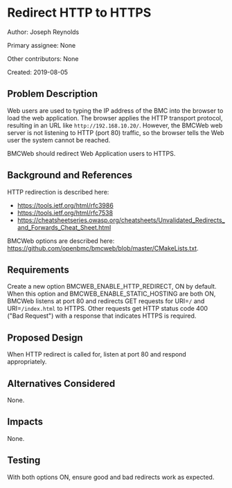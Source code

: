# Redirect HTTP to HTTPS
Author:
  Joseph Reynolds <josephreynolds1>

Primary assignee:
  None

Other contributors:
  None

Created:
  2019-08-05

## Problem Description
Web users are used to typing the IP address of the BMC into the
browser to load the web application.  The browser applies the HTTP
transport protocol, resulting in an URL like `http://192.168.10.20/`.
However, the BMCWeb web server is not listening to HTTP (port 80)
traffic, so the browser tells the Web user the system cannot be
reached.

BMCWeb should redirect Web Application users to HTTPS.

## Background and References
HTTP redirection is described here:
 - https://tools.ietf.org/html/rfc3986
 - https://tools.ietf.org/html/rfc7538
 - https://cheatsheetseries.owasp.org/cheatsheets/Unvalidated_Redirects_and_Forwards_Cheat_Sheet.html

BMCWeb options are described here: https://github.com/openbmc/bmcweb/blob/master/CMakeLists.txt.

## Requirements
Create a new option BMCWEB_ENABLE_HTTP_REDIRECT, ON by default.  When
this option and BMCWEB_ENABLE_STATIC_HOSTING are both ON, BMCWeb
listens at port 80 and redirects GET requests for URI=`/` and
URI=`/index.html` to HTTPS.  Other requests get HTTP status code 400
("Bad Request") with a response that indicates HTTPS is required.

## Proposed Design
When HTTP redirect is called for, listen at port 80 and respond
appropriately.

## Alternatives Considered
None.

## Impacts
None.

## Testing
With both options ON, ensure good and bad redirects work as expected.

